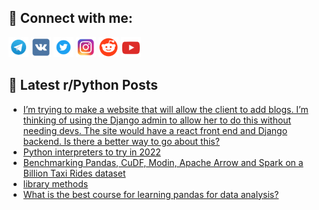 ## 🔎 Connect with me:
[<img src="https://github.com/bullbesh/bullbesh/blob/main/images/Telegram.png" width="32" height="32" />](https://t.me/bullbesh)
[<img src="https://github.com/bullbesh/bullbesh/blob/main/images/VK.png" width="32" height="32" />](https://vk.com/bullbesh)
[<img src="https://github.com/bullbesh/bullbesh/blob/main/images/Twitter.png" width="32" height="32" />](https://twitter.com/bullbesh1)
[<img src="https://github.com/bullbesh/bullbesh/blob/main/images/Instagram.png" width="32" height="32" />](https://www.instagram.com/bullbesh)
[<img src="https://github.com/bullbesh/bullbesh/blob/main/images/Reddit.png" width="32" height="32" />](https://www.reddit.com/user/bullbesh)
[<img src="https://github.com/bullbesh/bullbesh/blob/main/images/YouTube.png" width="32" height="32" />](https://www.youtube.com/channel/UCtfjRs6uzgq5mfm8S06WTcg)

## 📕 Latest r/Python Posts
<!-- BLOG-POST-LIST:START -->
- [I’m trying to make a website that will allow the client to add blogs. I’m thinking of using the Django admin to allow her to do this without needing devs. The site would have a react front end and Django backend. Is there a better way to go about this?](https://www.reddit.com/r/Python/comments/xk0kaw/im_trying_to_make_a_website_that_will_allow_the/)
- [Python interpreters to try in 2022](https://www.reddit.com/r/Python/comments/xjxylz/python_interpreters_to_try_in_2022/)
- [Benchmarking Pandas, CuDF, Modin, Apache Arrow and Spark on a Billion Taxi Rides dataset](https://www.reddit.com/r/Python/comments/xjx4uo/benchmarking_pandas_cudf_modin_apache_arrow_and/)
- [library methods](https://www.reddit.com/r/Python/comments/xjvvnw/library_methods/)
- [What is the best course for learning pandas for data analysis?](https://www.reddit.com/r/Python/comments/xjvmvi/what_is_the_best_course_for_learning_pandas_for/)
<!-- BLOG-POST-LIST:END -->
